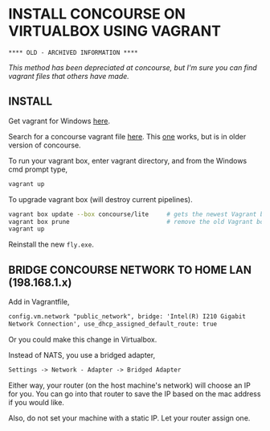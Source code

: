 # INSTALL CONCOURSE ON VIRTUALBOX USING VAGRANT

```text
**** OLD - ARCHIVED INFORMATION ****
```

_This method has been depreciated at concourse, but I'm sure you can
find vagrant files that others have made._

## INSTALL

Get vagrant for Windows [here](https://www.vagrantup.com).

Search for a concourse vagrant file
[here](https://app.vagrantup.com/boxes/search).
This [one](https://app.vagrantup.com/concourse/boxes/lite) works,
but is in older version of concourse.

To run your vagrant box, enter vagrant directory, and from the
Windows cmd prompt type,

```bash
vagrant up
```

To upgrade vagrant box (will destroy current pipelines).

```bash
vagrant box update --box concourse/lite     # gets the newest Vagrant box
vagrant box prune                           # remove the old Vagrant boxes
vagrant up
```

Reinstall the new `fly.exe`.

## BRIDGE CONCOURSE NETWORK TO HOME LAN (198.168.1.x)

Add in Vagrantfile,

```txt
config.vm.network "public_network", bridge: 'Intel(R) I210 Gigabit
Network Connection', use_dhcp_assigned_default_route: true
```

Or you could make this change in Virtualbox.

Instead of NATS, you use a bridged adapter,

```txt
Settings -> Network - Adapter -> Bridged Adapter
```

Either way, your router (on the host machine's network) will choose an
IP for you.  You can go into that router to save the
IP based on the mac address if you would like.

Also, do not set your machine with a static IP.
Let your router assign one.
